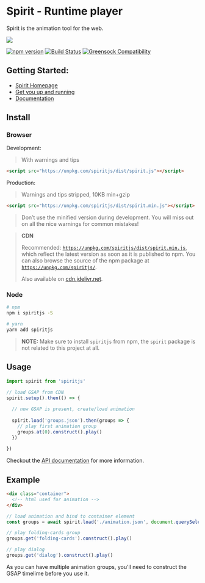# Spirit - Runtime player

Spirit is the animation tool for the web. 

![](https://spiritapp.io/spirit.gif)

[![npm version](https://badge.fury.io/js/spiritjs.svg)](https://badge.fury.io/js/spiritjs) 
[![Build Status](https://travis-ci.org/spirit/spirit.svg?branch=master)](https://travis-ci.org/spirit/spirit)
[![Greensock Compatibility](https://img.shields.io/badge/gsap-v1.20.3-brightgreen.svg)](https://greensock.com/gsap)

## Getting Started:

- [Spirit Homepage](https://spiritapp.io)
- [Get you up and running](https://spiritapp.io/getting-started)
- [Documentation](https://docs.spiritapp.io)

## Install

### Browser

Development:

> With warnings and tips

```html
<script src="https://unpkg.com/spiritjs/dist/spirit.js"></script>
```

Production:

> Warnings and tips stripped, 10KB min+gzip

```html
<script src="https://unpkg.com/spiritjs/dist/spirit.min.js"></script>
```

> Don’t use the minified version during development. You will miss out on all the nice warnings for common mistakes!


> **CDN**
>
> Recommended: [`https://unpkg.com/spiritjs/dist/spirit.min.js`](https://unpkg.com/spiritjs/dist/spirit.min.js), which reflect the latest version as soon as it is published to npm. You can also browse the source of the npm package at [`https://unpkg.com/spiritjs/`](https://unpkg.com/spiritjs/).
>
> Also available on [cdn.jdelivr.net](https://cdn.jsdelivr.net/npm/spiritjs/dist/spirit.min.js).

### Node

```bash
# npm
npm i spiritjs -S

# yarn
yarn add spiritjs
```

> **NOTE:**
> Make sure to install `spiritjs` from npm, the `spirit` package is not related to this project at all.

## Usage

```javascript
import spirit from 'spiritjs'

// load GSAP from CDN
spirit.setup().then(() => {
  
  // now GSAP is present, create/load animation
  
  spirit.load('groups.json').then(groups => {
    // play first animation group
    groups.at(0).construct().play()  
  })
  
})
```

Checkout the [API documentation](https://docs.spiritapp.io) for more information.

## Example

```html
<div class="container">
  <!-- html used for animation -->
</div>
```

```javascript
// load animation and bind to container element
const groups = await spirit.load('./animation.json', document.querySelector('.container'))

// play folding-cards group
groups.get('folding-cards').construct().play()

// play dialog
groups.get('dialog').construct().play()

```

As you can have multiple animation groups, you'll need to construct the GSAP timelime before you use it.
